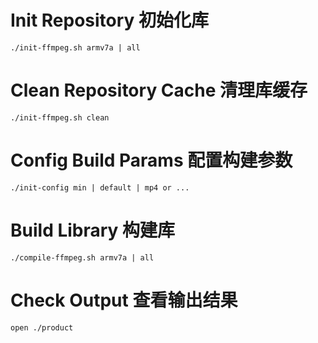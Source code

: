 
# Init Repository 初始化库 

```
./init-ffmpeg.sh armv7a | all
```

# Clean Repository Cache 清理库缓存

```
./init-ffmpeg.sh clean
```

# Config Build Params 配置构建参数

```
./init-config min | default | mp4 or ...
```

# Build Library 构建库

```
./compile-ffmpeg.sh armv7a | all
```

# Check Output 查看输出结果

```
open ./product
```






